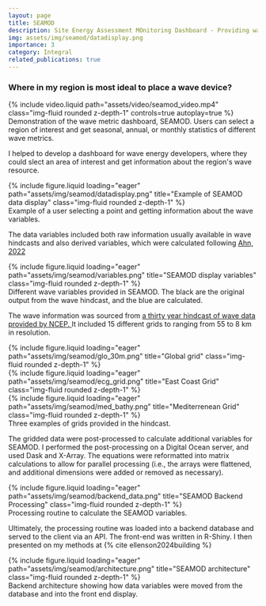```yaml
---
layout: page
title: SEAMOD
description: Site Energy Assessment MOnitoring Dashboard - Providing wave metrics to wave energy developers.
img: assets/img/seamod/datadisplay.png
importance: 3
category: Integral
related_publications: true 
---
```



<h3>Where in my region is most ideal to place a wave device? </h3>

<div class="row mt-3">
    <div class="col-sm mt-3 mt-md-0">
        {% include video.liquid path="assets/video/seamod_video.mp4" class="img-fluid rounded z-depth-1" controls=true autoplay=true %}
    </div>
</div>
<div class="caption">
    Demonstration of the wave metric dashboard, SEAMOD. Users can select a region of interest and get seasonal, annual, or monthly statistics of different wave metrics.
</div>

I helped to develop a dashboard for wave energy developers, where they could slect an area of interest and get information about the region's wave resource. 

<div class="row">
    <div class="col-sm mt-3 mt-md-0">
        {% include figure.liquid loading="eager" path="assets/img/seamod/datadisplay.png" title="Example of SEAMOD data display" class="img-fluid rounded z-depth-1" %}
    </div>
</div>
<div class="caption">
    Example of a user selecting a point and getting information about the wave variables. 
</div>


The data variables included both raw information usually available in wave hindcasts and also derived variables, which were calculated following <a href="https://www.sciencedirect.com/science/article/abs/pii/S0306261920304347"> Ahn, 2022 </a>

<div class="row">
    <div class="col-sm mt-3 mt-md-0">
        {% include figure.liquid loading="eager" path="assets/img/seamod/variables.png" title="SEAMOD display variables" class="img-fluid rounded z-depth-1" %}
    </div>
</div>
<div class="caption">
    Different wave variables provided in SEAMOD. The black are the original output from the wave hindcast, and the blue are calculated.
</div>

The wave information was sourced from <a href="https://polar.ncep.noaa.gov/waves/hindcasts/nopp-phase1.php"> a thirty year hindcast of wave data provided by NCEP. </a> It included 15 different grids to ranging from 55 to 8 km in resolution.

<div class="row">
    <div class="col-sm mt-3 mt-md-0">
        {% include figure.liquid loading="eager" path="assets/img/seamod/glo_30m.png" title="Global grid" class="img-fluid rounded z-depth-1" %}
    </div>
    <div class="col-sm mt-3 mt-md-0">
        {% include figure.liquid loading="eager" path="assets/img/seamod/ecg_grid.png" title="East Coast Grid" class="img-fluid rounded z-depth-1" %}
    </div>
    <div class="col-sm mt-3 mt-md-0">
        {% include figure.liquid loading="eager" path="assets/img/seamod/med_bathy.png" title="Mediterrenean Grid" class="img-fluid rounded z-depth-1" %}
    </div>
</div>
<div class="caption">
    Three examples of grids provided in the hindcast. 
</div>

The gridded data were post-processed to calculate additional variables for SEAMOD. I performed the post-processing on a Digital Ocean server, and used Dask and X-Array. The equations were reformatted into matrix calculations to allow for parallel processing (i.e., the arrays were flattened, and additional dimensions were added or removed as necessary).

<div class="row">
    <div class="col-sm mt-3 mt-md-0">
        {% include figure.liquid loading="eager" path="assets/img/seamod/backend_data.png" title="SEAMOD Backend Processing" class="img-fluid rounded z-depth-1" %}
    </div>
</div>
<div class="caption">
    Processing routine to calculate the SEAMOD variables.
</div>

Ultimately, the processing routine was loaded into a backend database and served to the client via an API. The front-end was written in R-Shiny. I then presented on my methods at {% cite ellenson2024building %}

<div class="row">
    <div class="col-sm mt-3 mt-md-0">
        {% include figure.liquid loading="eager" path="assets/img/seamod/architecture.png" title="SEAMOD architecture" class="img-fluid rounded z-depth-1" %}
    </div>
</div>
<div class="caption">
    Backend architecture showing how data variables were moved from the database and into the front end display.
</div>